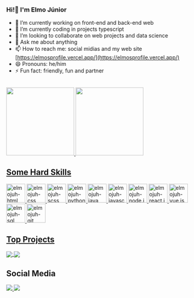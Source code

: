 ### Hi!👋 I'm Elmo Júnior

- 🔭 I’m currently working on front-end and back-end web
- 🌱 I’m currently coding in projects typescript
- 👯 I’m looking to collaborate on web projects and data science
- 💬 Ask me about anything
- 📫 How to reach me: social midias and my web site [https://elmosprofile.vercel.app/](https://elmosprofile.vercel.app/)
- 😄 Pronouns: he/him
- ⚡ Fun fact: friendly, fun and partner

##

<div>
 <a href="https://github.com/elmojuh">
 <img height="180em" src="https://github-readme-stats.vercel.app/api?username=elmojuh&show_icons=true&theme=neon&include_all_commits=true&count_private=true&cache_seconds=1800&locale=en"/>
 <img height="180em" src="https://github-readme-stats.vercel.app/api/top-langs/?username=elmojuh&layout=compact&langs_count=6&theme=neon&cache_seconds=1800&locale=en"/>
</div>

## Some Hard Skills

<div style="display: inline_block">
  <img alt="elmojuh-html" src="https://cdn.jsdelivr.net/gh/devicons/devicon/icons/html5/html5-original.svg" width="50px"/>
  <img alt="elmojuh-css" src="https://cdn.jsdelivr.net/gh/devicons/devicon/icons/css3/css3-original.svg" width="50px"/>
  <img alt="elmojuh-scss" src="https://cdn.jsdelivr.net/gh/devicons/devicon/icons/sass/sass-original.svg" width="50px"/>
  <img alt="elmojuh-python" src="https://cdn.jsdelivr.net/gh/devicons/devicon/icons/python/python-original.svg" width="50px"/>
  <img alt="elmojuh-java" src="https://cdn.jsdelivr.net/gh/devicons/devicon/icons/java/java-original.svg" width="50px"/>
  <img alt="elmojuh-javascript" src="https://cdn.jsdelivr.net/gh/devicons/devicon/icons/javascript/javascript-original.svg" width="50px"/>
  <img alt="elmojuh-node.js" src="https://cdn.jsdelivr.net/gh/devicons/devicon/icons/nodejs/nodejs-original.svg" width="50px"/>
  <img alt="elmojuh-react.js" src="https://cdn.jsdelivr.net/gh/devicons/devicon/icons/react/react-original.svg" width="50px"/>
  <img alt="elmojuh-vue.js" src="https://cdn.jsdelivr.net/gh/devicons/devicon/icons/vuejs/vuejs-original.svg" width="50px"/>
  <img alt="elmojuh-sql" src="https://cdn.jsdelivr.net/gh/devicons/devicon/icons/mysql/mysql-original.svg" width="50px"/>
  <img alt="elmojuh-git" src="https://cdn.jsdelivr.net/gh/devicons/devicon/icons/git/git-original.svg" width="50px"/>
</div>   

## Top Projects

<a href="https://github.com/elmojuh/artacril">
  <img align="center" src="https://github-readme-stats.vercel.app/api/pin/?username=elmojuh&repo=artacril&theme=neon&cache_seconds=1800&locale=en" />
</a>

<a href="https://github.com/elmojuh/profile">
  <img align="center" src="https://github-readme-stats.vercel.app/api/pin/?username=elmojuh&repo=profile&theme=neon&cache_seconds=1800&locale=en" />
</a>

## Social Media

<div><!-- [image midia](https://dev.to/envoy_/150-badges-for-github-pnk)-->
  <a href="https://instagram.com/elmojuh">
    <img src="https://img.shields.io/badge/Instagram-E4405F?style=for-the-badge&logo=instagram&logoColor=white"/>
  <a/>
  <a href="https://linkedin.com/in/elmo-junior">
    <img src="https://img.shields.io/badge/LinkedIn-0077B5?style=for-the-badge&logo=linkedin&logoColor=white"/>
  <a/>
</div>

